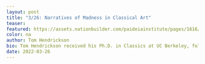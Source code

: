 ```yaml
---
layout: post
title: "3/26: Narratives of Madness in Classical Art"
teaser: 
featured: https://assets.nationbuilder.com/paideiainstitute/pages/1616/attachments/original/1651925282/Madness_Talk_twitter_%281%29.png?1651925282
color: na
author: Tom Hendrickson
bio: Tom Hendrickson received his Ph.D. in Classics at UC Berkeley, followed by a Rome Prize at the American Academy and a post-doc at the Scuola Normale Superiore di Pisa. Hendrickson has taught at a variety of institutions, including College Possible (through Americorps) and San Quentin State Prison (through the Prison University Project). He now teaches at Stanford Online High School.
date: 2022-03-26
---
```

